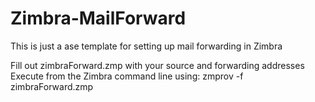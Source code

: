 # Zimbra-MailForward
This is just a ase template for setting up mail forwarding in Zimbra


Fill out zimbraForward.zmp with your source and forwarding addresses
Execute from the Zimbra command line using: zmprov -f zimbraForward.zmp